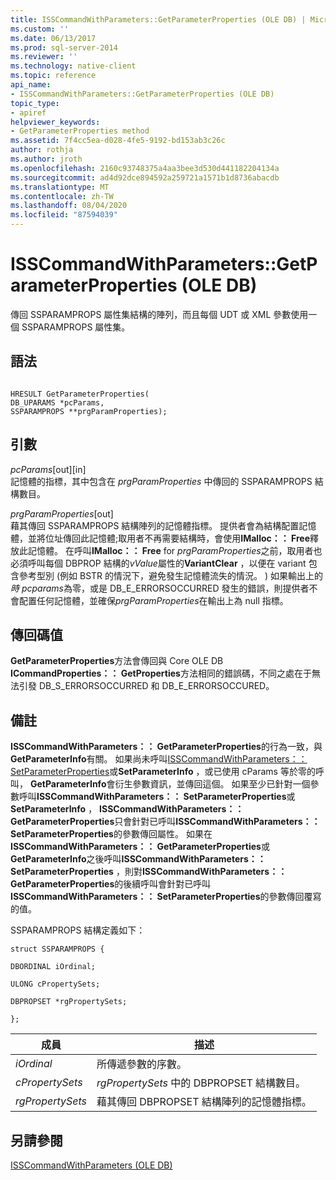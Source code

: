 ```yaml
---
title: ISSCommandWithParameters::GetParameterProperties (OLE DB) | Microsoft Docs
ms.custom: ''
ms.date: 06/13/2017
ms.prod: sql-server-2014
ms.reviewer: ''
ms.technology: native-client
ms.topic: reference
api_name:
- ISSCommandWithParameters::GetParameterProperties (OLE DB)
topic_type:
- apiref
helpviewer_keywords:
- GetParameterProperties method
ms.assetid: 7f4cc5ea-d028-4fe5-9192-bd153ab3c26c
author: rothja
ms.author: jroth
ms.openlocfilehash: 2160c93748375a4aa3bee3d530d441182204134a
ms.sourcegitcommit: ad4d92dce894592a259721a1571b1d8736abacdb
ms.translationtype: MT
ms.contentlocale: zh-TW
ms.lasthandoff: 08/04/2020
ms.locfileid: "87594039"
---
```

# <a name="isscommandwithparametersgetparameterproperties-ole-db"></a>ISSCommandWithParameters::GetParameterProperties (OLE DB)
  傳回 SSPARAMPROPS 屬性集結構的陣列，而且每個 UDT 或 XML 參數使用一個 SSPARAMPROPS 屬性集。  
  
## <a name="syntax"></a>語法  
  
```  
  
HRESULT GetParameterProperties(  
DB_UPARAMS *pcParams,  
SSPARAMPROPS **prgParamProperties);  
```  
  
## <a name="arguments"></a>引數  
 *pcParams*[out][in]  
 記憶體的指標，其中包含在 *prgParamProperties* 中傳回的 SSPARAMPROPS 結構數目。  
  
 *prgParamProperties*[out]  
 藉其傳回 SSPARAMPROPS 結構陣列的記憶體指標。 提供者會為結構配置記憶體，並將位址傳回此記憶體;取用者不再需要結構時，會使用**IMalloc：： Free**釋放此記憶體。 在呼叫**IMalloc：： Free** for *prgParamProperties*之前，取用者也必須呼叫每個 DBPROP 結構的*vValue*屬性的**VariantClear** ，以便在 variant 包含參考型別 (例如 BSTR 的情況下，避免發生記憶體流失的情況。 ) 如果輸出上的*時 pcparams*為零，或是 DB_E_ERRORSOCCURRED 發生的錯誤，則提供者不會配置任何記憶體，並確保*prgParamProperties*在輸出上為 null 指標。  
  
## <a name="return-code-values"></a>傳回碼值  
 **GetParameterProperties**方法會傳回與 Core OLE DB **ICommandProperties：： GetProperties**方法相同的錯誤碼，不同之處在于無法引發 DB_S_ERRORSOCCURRED 和 DB_E_ERRORSOCCURED。  
  
## <a name="remarks"></a>備註  
 **ISSCommandWithParameters：： GetParameterProperties**的行為一致，與**GetParameterInfo**有關。 如果尚未呼叫[ISSCommandWithParameters：： SetParameterProperties](isscommandwithparameters-setparameterproperties-ole-db.md)或**SetParameterInfo** ，或已使用 cParams 等於零的呼叫， **GetParameterInfo**會衍生參數資訊，並傳回這個。 如果至少已針對一個參數呼叫**ISSCommandWithParameters：： SetParameterProperties**或**SetParameterInfo** ， **ISSCommandWithParameters：： GetParameterProperties**只會針對已呼叫**ISSCommandWithParameters：： SetParameterProperties**的參數傳回屬性。 如果在**ISSCommandWithParameters：： GetParameterProperties**或**GetParameterInfo**之後呼叫**ISSCommandWithParameters：： SetParameterProperties** ，則對**ISSCommandWithParameters：： GetParameterProperties**的後續呼叫會針對已呼叫**ISSCommandWithParameters：： SetParameterProperties**的參數傳回覆寫的值。  
  
 SSPARAMPROPS 結構定義如下：  
  
 `struct SSPARAMPROPS {`  
  
 `DBORDINAL iOrdinal;`  
  
 `ULONG cPropertySets;`  
  
 `DBPROPSET *rgPropertySets;`  
  
 `};`  
  
|成員|描述|  
|------------|-----------------|  
|*iOrdinal*|所傳遞參數的序數。|  
|*cPropertySets*|*rgPropertySets* 中的 DBPROPSET 結構數目。|  
|*rgPropertySets*|藉其傳回 DBPROPSET 結構陣列的記憶體指標。|  
  
## <a name="see-also"></a>另請參閱  
 [ISSCommandWithParameters &#40;OLE DB&#41;](isscommandwithparameters-ole-db.md)  
  
  
